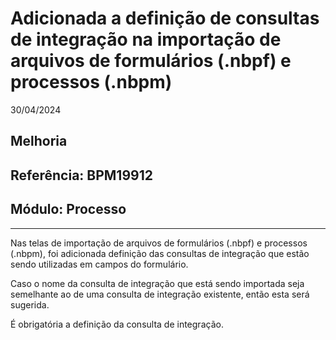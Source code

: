 # Adicionada a definição de consultas de integração na importação de arquivos de formulários (.nbpf) e processos (.nbpm)
30/04/2024
## Melhoria
## Referência: BPM19912
## Módulo: Processo
***

Nas telas de importação de arquivos de formulários (.nbpf) e processos (.nbpm), foi adicionada definição das consultas de integração que estão sendo utilizadas em campos do formulário.

Caso o nome da consulta de integração que está sendo importada seja semelhante ao de uma consulta de integração existente, então esta será sugerida.

É obrigatória a definição da consulta de integração.